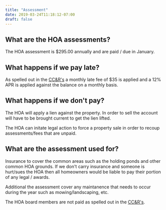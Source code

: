 ```yaml
---
title: "Assessment"
date: 2019-03-24T11:18:12-07:00
draft: false
---
```


## What are the HOA assessments?

The HOA assessment is $295.00 annually and are paid / due in January.

## What happens if we pay late?

As spelled out in the [CC&R's](/files/CCNRs.pdf) a monthly late fee of $35 is applied and a 12% APR is applied against the balance on a monthly basis.  

## What happens if we don't pay?

The HOA will apply a lien against the property.  In order to sell the account will have to be brought current to get the lien lifted.

The HOA can initate legal action to force a property sale in order to recoup assessments/fees that are unpaid.

## What are the assessment used for?

Insurance to cover the common areas such as the holding ponds and other common HOA grounds.  If we don't carry insurance and someone is hurt/sues the HOA then all homeowners would be liable to pay their portion of any legal / awards.

Additional the assessment cover any maintanence that needs to occur during the year such as mowing/landscaping, etc.

The HOA board members are not paid as spelled out in the [CC&R's](/files/CCNRs.pdf).